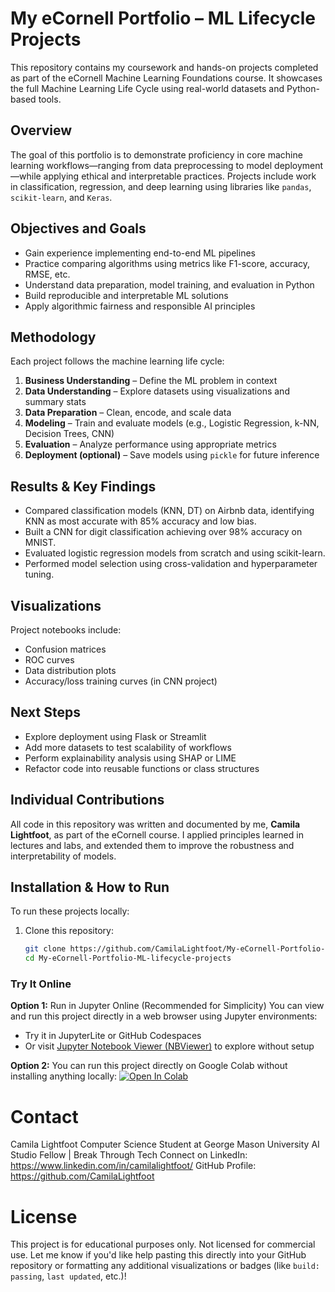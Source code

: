 # My eCornell Portfolio – ML Lifecycle Projects

This repository contains my coursework and hands-on projects completed as part of the eCornell Machine Learning Foundations course. It showcases the full Machine Learning Life Cycle using real-world datasets and Python-based tools.


## Overview

The goal of this portfolio is to demonstrate proficiency in core machine learning workflows—ranging from data preprocessing to model deployment—while applying ethical and interpretable practices. Projects include work in classification, regression, and deep learning using libraries like `pandas`, `scikit-learn`, and `Keras`.

## Objectives and Goals

- Gain experience implementing end-to-end ML pipelines
- Practice comparing algorithms using metrics like F1-score, accuracy, RMSE, etc.
- Understand data preparation, model training, and evaluation in Python
- Build reproducible and interpretable ML solutions
- Apply algorithmic fairness and responsible AI principles

## Methodology

Each project follows the machine learning life cycle:

1. **Business Understanding** – Define the ML problem in context
2. **Data Understanding** – Explore datasets using visualizations and summary stats
3. **Data Preparation** – Clean, encode, and scale data
4. **Modeling** – Train and evaluate models (e.g., Logistic Regression, k-NN, Decision Trees, CNN)
5. **Evaluation** – Analyze performance using appropriate metrics
6. **Deployment (optional)** – Save models using `pickle` for future inference

## Results & Key Findings

- Compared classification models (KNN, DT) on Airbnb data, identifying KNN as most accurate with 85% accuracy and low bias.
- Built a CNN for digit classification achieving over 98% accuracy on MNIST.
- Evaluated logistic regression models from scratch and using scikit-learn.
- Performed model selection using cross-validation and hyperparameter tuning.

## Visualizations

Project notebooks include:
- Confusion matrices
- ROC curves
- Data distribution plots
- Accuracy/loss training curves (in CNN project)

## Next Steps

- Explore deployment using Flask or Streamlit
- Add more datasets to test scalability of workflows
- Perform explainability analysis using SHAP or LIME
- Refactor code into reusable functions or class structures

## Individual Contributions

All code in this repository was written and documented by me, **Camila Lightfoot**, as part of the eCornell course. I applied principles learned in lectures and labs, and extended them to improve the robustness and interpretability of models.

## Installation & How to Run

To run these projects locally:

1. Clone this repository:
   ```bash
   git clone https://github.com/CamilaLightfoot/My-eCornell-Portfolio-ML-lifecycle-projects.git
   cd My-eCornell-Portfolio-ML-lifecycle-projects

### Try It Online

**Option 1:** Run in Jupyter Online (Recommended for Simplicity)
You can view and run this project directly in a web browser using Jupyter environments:
- Try it in JupyterLite or GitHub Codespaces
- Or visit [Jupyter Notebook Viewer (NBViewer)](https://nbviewer.org/) to explore without setup

**Option 2:** You can run this project directly on Google Colab without installing anything locally:
[![Open In Colab](https://colab.research.google.com/assets/colab-badge.svg)](https://colab.research.google.com/github/CamilaLightfoot/My-eCornell-Portfolio-ML-lifecycle-projects)

# Contact
Camila Lightfoot
Computer Science Student at George Mason University
AI Studio Fellow | Break Through Tech
Connect on LinkedIn: https://www.linkedin.com/in/camilalightfoot/
GitHub Profile: https://github.com/CamilaLightfoot

# License
This project is for educational purposes only. Not licensed for commercial use.
Let me know if you'd like help pasting this directly into your GitHub repository or formatting any additional visualizations or badges (like `build: passing`, `last updated`, etc.)!
